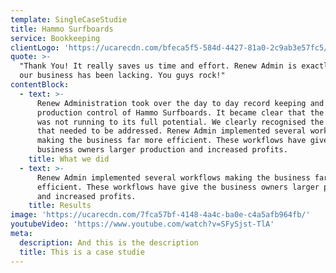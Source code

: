 ```yaml
---
template: SingleCaseStudie
title: Hammo Surfboards
service: Bookkeeping
clientLogo: 'https://ucarecdn.com/bfeca5f5-584d-4427-81a0-2c9ab3e57fc5/'
quote: >-
  "Thank You! It really saves us time and effort. Renew Admin is exactly what
  our business has been lacking. You guys rock!"
contentBlock:
  - text: >-
      Renew Administration took over the day to day record keeping and
      production control of Hammo Surfboards. It became clear that the business
      was not running to its full potential. We clearly recognised the key areas
      that needed to be addressed. Renew Admin implemented several workflows
      making the business far more efficient. These workflows have give the
      business owners larger production and increased profits.
    title: What we did
  - text: >-
      Renew Admin implemented several workflows making the business far more
      efficient. These workflows have give the business owners larger production
      and increased profits.
    title: Results
image: 'https://ucarecdn.com/7fca57bf-4148-4a4c-ba0e-c4a5afb964fb/'
youtubeVideo: 'https://www.youtube.com/watch?v=SFySjst-TlA'
meta:
  description: And this is the description
  title: This is a case studie
---
```


